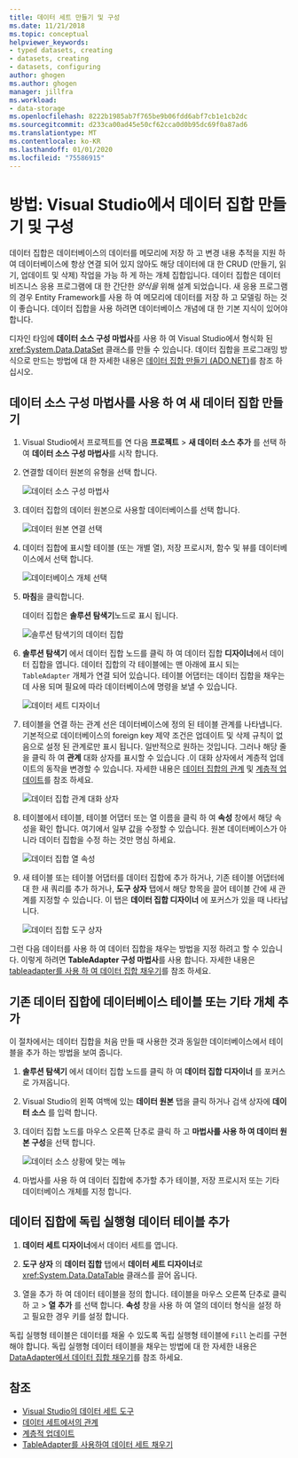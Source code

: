 ```yaml
---
title: 데이터 세트 만들기 및 구성
ms.date: 11/21/2018
ms.topic: conceptual
helpviewer_keywords:
- typed datasets, creating
- datasets, creating
- datasets, configuring
author: ghogen
ms.author: ghogen
manager: jillfra
ms.workload:
- data-storage
ms.openlocfilehash: 8222b1985ab7f765be9b06fdd6abf7cb1e1cb2dc
ms.sourcegitcommit: d233ca00ad45e50cf62cca0d0b95dc69f0a87ad6
ms.translationtype: MT
ms.contentlocale: ko-KR
ms.lasthandoff: 01/01/2020
ms.locfileid: "75586915"
---
```

# <a name="how-to-create-and-configure-datasets-in-visual-studio"></a>방법: Visual Studio에서 데이터 집합 만들기 및 구성

데이터 집합은 데이터베이스의 데이터를 메모리에 저장 하 고 변경 내용 추적을 지원 하 여 데이터베이스에 항상 연결 되어 있지 않아도 해당 데이터에 대 한 CRUD (만들기, 읽기, 업데이트 및 삭제) 작업을 가능 하 게 하는 개체 집합입니다. 데이터 집합은 데이터 비즈니스 응용 프로그램에 대 한 간단한 *양식을* 위해 설계 되었습니다. 새 응용 프로그램의 경우 Entity Framework를 사용 하 여 메모리에 데이터를 저장 하 고 모델링 하는 것이 좋습니다. 데이터 집합을 사용 하려면 데이터베이스 개념에 대 한 기본 지식이 있어야 합니다.

디자인 타임에 **데이터 소스 구성 마법사**를 사용 하 여 Visual Studio에서 형식화 된 <xref:System.Data.DataSet> 클래스를 만들 수 있습니다. 데이터 집합을 프로그래밍 방식으로 만드는 방법에 대 한 자세한 내용은 [데이터 집합 만들기 (ADO.NET)](/dotnet/framework/data/adonet/dataset-datatable-dataview/creating-a-dataset)를 참조 하십시오.

## <a name="create-a-new-dataset-by-using-the-data-source-configuration-wizard"></a>데이터 소스 구성 마법사를 사용 하 여 새 데이터 집합 만들기

1. Visual Studio에서 프로젝트를 연 다음 **프로젝트** > **새 데이터 소스 추가** 를 선택 하 여 **데이터 소스 구성 마법사**를 시작 합니다.

2. 연결할 데이터 원본의 유형을 선택 합니다.

     ![데이터 소스 구성 마법사](../data-tools/media/data-source-configuration-wizard.png)

3. 데이터 집합의 데이터 원본으로 사용할 데이터베이스를 선택 합니다.

     ![데이터 원본 연결 선택](../data-tools/media/data-source-choose-a-connection.png)

4. 데이터 집합에 표시할 테이블 (또는 개별 열), 저장 프로시저, 함수 및 뷰를 데이터베이스에서 선택 합니다.

     ![데이터베이스 개체 선택](../data-tools/media/raddata-chose-objects.png)

5. **마침**을 클릭합니다.

   데이터 집합은 **솔루션 탐색기**노드로 표시 됩니다.

   ![솔루션 탐색기의 데이터 집합](../data-tools/media/dataset-in-solution-explorer.png)

6. **솔루션 탐색기** 에서 데이터 집합 노드를 클릭 하 여 데이터 집합 **디자이너**에서 데이터 집합을 엽니다. 데이터 집합의 각 테이블에는 맨 아래에 표시 되는 `TableAdapter` 개체가 연결 되어 있습니다. 테이블 어댑터는 데이터 집합을 채우는 데 사용 되며 필요에 따라 데이터베이스에 명령을 보낼 수 있습니다.

   ![데이터 세트 디자이너](../data-tools/media/dataset-designer.png)

7. 테이블을 연결 하는 관계 선은 데이터베이스에 정의 된 테이블 관계를 나타냅니다. 기본적으로 데이터베이스의 foreign key 제약 조건은 업데이트 및 삭제 규칙이 없음으로 설정 된 관계로만 표시 됩니다. 일반적으로 원하는 것입니다. 그러나 해당 줄을 클릭 하 여 **관계** 대화 상자를 표시할 수 있습니다 .이 대화 상자에서 계층적 업데이트의 동작을 변경할 수 있습니다. 자세한 내용은 [데이터 집합의 관계](../data-tools/relationships-in-datasets.md) 및 [계층적 업데이트](../data-tools/hierarchical-update.md)를 참조 하세요.

     ![데이터 집합 관계 대화 상자](../data-tools/media/raddata-relation-dialog.png)

8. 테이블에서 테이블, 테이블 어댑터 또는 열 이름을 클릭 하 여 **속성** 창에서 해당 속성을 확인 합니다. 여기에서 일부 값을 수정할 수 있습니다. 원본 데이터베이스가 아니라 데이터 집합을 수정 하는 것만 명심 하세요.

     ![데이터 집합 열 속성](../data-tools/media/dataset-column-properties.png)

9. 새 테이블 또는 테이블 어댑터를 데이터 집합에 추가 하거나, 기존 테이블 어댑터에 대 한 새 쿼리를 추가 하거나, **도구 상자** 탭에서 해당 항목을 끌어 테이블 간에 새 관계를 지정할 수 있습니다. 이 탭은 **데이터 집합 디자이너** 에 포커스가 있을 때 나타납니다.

     ![데이터 집합 도구 상자](../data-tools/media/raddata-dataset-toolbox.png)

그런 다음 데이터를 사용 하 여 데이터 집합을 채우는 방법을 지정 하려고 할 수 있습니다. 이렇게 하려면 **TableAdapter 구성 마법사**를 사용 합니다. 자세한 내용은 [tableadapter를 사용 하 여 데이터 집합 채우기](../data-tools/fill-datasets-by-using-tableadapters.md)를 참조 하세요.

## <a name="add-a-database-table-or-other-object-to-an-existing-dataset"></a>기존 데이터 집합에 데이터베이스 테이블 또는 기타 개체 추가

이 절차에서는 데이터 집합을 처음 만들 때 사용한 것과 동일한 데이터베이스에서 테이블을 추가 하는 방법을 보여 줍니다.

1. **솔루션 탐색기** 에서 데이터 집합 노드를 클릭 하 여 **데이터 집합 디자이너** 를 포커스로 가져옵니다.

2. Visual Studio의 왼쪽 여백에 있는 **데이터 원본** 탭을 클릭 하거나 검색 상자에 **데이터 소스** 를 입력 합니다.

3. 데이터 집합 노드를 마우스 오른쪽 단추로 클릭 하 고 **마법사를 사용 하 여 데이터 원본 구성**을 선택 합니다.

     ![데이터 소스 상황에 맞는 메뉴](../data-tools/media/data-source-context-menu.png)

4. 마법사를 사용 하 여 데이터 집합에 추가할 추가 테이블, 저장 프로시저 또는 기타 데이터베이스 개체를 지정 합니다.

## <a name="add-a-stand-alone-data-table-to-a-dataset"></a>데이터 집합에 독립 실행형 데이터 테이블 추가

1. **데이터 세트 디자이너**에서 데이터 세트를 엽니다.

2. **도구 상자** 의 **데이터 집합** 탭에서 **데이터 세트 디자이너**로 <xref:System.Data.DataTable> 클래스를 끌어 옵니다.

3. 열을 추가 하 여 데이터 테이블을 정의 합니다. 테이블을 마우스 오른쪽 단추로 클릭 하 고 > **열** **추가** 를 선택 합니다. **속성** 창을 사용 하 여 열의 데이터 형식을 설정 하 고 필요한 경우 키를 설정 합니다.

독립 실행형 테이블은 데이터를 채울 수 있도록 독립 실행형 테이블에 `Fill` 논리를 구현 해야 합니다. 독립 실행형 데이터 테이블을 채우는 방법에 대 한 자세한 내용은 [DataAdapter에서 데이터 집합 채우기](/dotnet/framework/data/adonet/populating-a-dataset-from-a-dataadapter)를 참조 하세요.

## <a name="see-also"></a>참조

- [Visual Studio의 데이터 세트 도구](../data-tools/dataset-tools-in-visual-studio.md)
- [데이터 세트에서의 관계](../data-tools/relationships-in-datasets.md)
- [계층적 업데이트](../data-tools/hierarchical-update.md)
- [TableAdapter를 사용하여 데이터 세트 채우기](../data-tools/fill-datasets-by-using-tableadapters.md)
